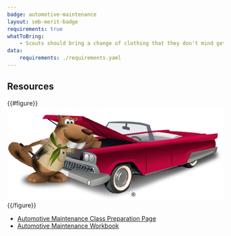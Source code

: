 ```yaml
---
badge: automotive-maintenance
layout: smb-merit-badge
requirements: true
whatToBring:
    - Scouts should bring a change of clothing that they don't mind getting dirty as some class work may get a little messy
data:
    requirements: ./requirements.yaml
---
```


## Resources

{{#figure}}<img src="automotive-maintenance-bucky.jpg" class="W(100%)" />{{/figure}}
* [Automotive Maintenance Class Preparation Page](automotive-maintenance-cpp.pdf)
* [Automotive Maintenance Workbook](automotive-maintenance-workbook.pdf)
